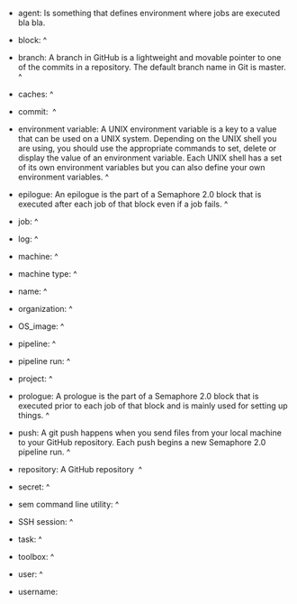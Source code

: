 * agent: Is something that defines environment where jobs are executed bla bla.

* block:
^

* branch: A branch in GitHub is a lightweight and movable pointer to one
  of the commits in a repository. The default branch name in Git is
  master.
^

* caches:
^

* commit: 
^

* environment variable: A UNIX environment variable is a key to a value
  that can be used on a UNIX system. Depending on the UNIX shell you are
  using, you should use the appropriate commands to set, delete or
  display the value of an environment variable. Each UNIX shell has a
  set of its own environment variables but you can also define your own
  environment variables.
^

* epilogue: An epilogue is the part of a Semaphore 2.0 block that is
  executed after each job of that block even if a job fails.
^

* job:
^

* log:
^

* machine:
^

* machine type:
^

* name:
^

* organization:
^

* OS\_image:
^

* pipeline:
^

* pipeline run:
^

* project:
^

* prologue: A prologue is the part of a Semaphore 2.0 block that is
  executed prior to each job of that block and is mainly used for
  setting up things.
^

* push: A git push happens when you send files from your local machine
  to your GitHub repository. Each push begins a new Semaphore 2.0
  pipeline run.
^

* repository: A GitHub repository 
^

* secret:
^

* sem command line utility:
^

* SSH session:
^

* task:
^

* toolbox:
^

* user:
^

* username:

